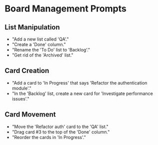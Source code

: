 # Board Management Prompts

## List Manipulation
- "Add a new list called 'QA'."
- "Create a 'Done' column."
- "Rename the 'To Do' list to 'Backlog'."
- "Get rid of the 'Archived' list."

## Card Creation
- "Add a card to 'In Progress' that says 'Refactor the authentication module'."
- "In the 'Backlog' list, create a new card for 'Investigate performance issues'."

## Card Movement
- "Move the 'Refactor auth' card to the 'QA' list."
- "Drag card #3 to the top of the 'Done' column."
- "Reorder the cards in 'In Progress'."
